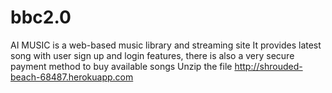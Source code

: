 # bbc2.0
AI MUSIC is a web-based music library and streaming site
It provides latest song with user sign up and login features,
there is also a very secure payment method to buy available songs
Unzip the file 
http://shrouded-beach-68487.herokuapp.com
